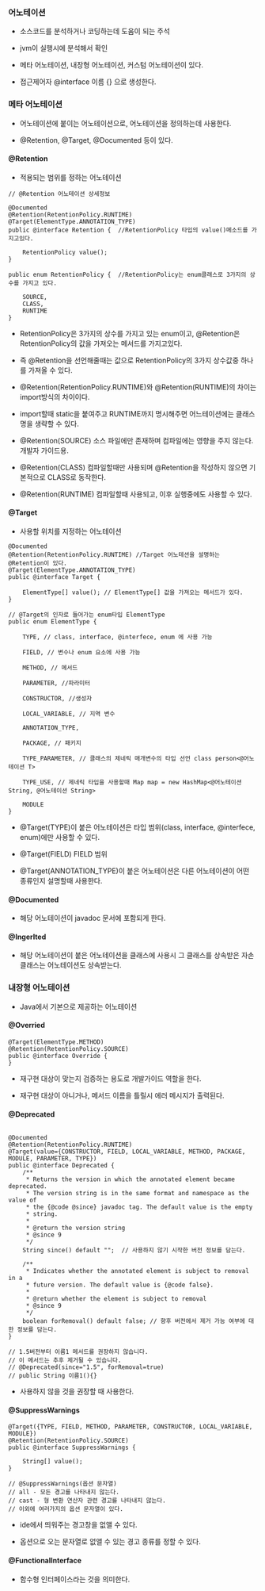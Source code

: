### 어노테이션

* 소스코드를 분석하거나 코딩하는데 도움이 되는 주석

* jvm이 실행시에 분석해서 확인

* 메타 어노테이션, 내장형 어노테이션, 커스텀 어노테이션이 있다.

* 접근제어자 @interface 이름 {} 으로 생성한다. 


### 메타 어노테이션

* 어노테이션에 붙이는 어노테이션으로, 어노테이션을 정의하는데 사용한다.

* @Retention, @Target, @Documented 등이 있다.

#### @Retention

* 적용되는 범위를 정하는 어노테이션

```
// @Retention 어노테이션 상세정보

@Documented
@Retention(RetentionPolicy.RUNTIME)
@Target(ElementType.ANNOTATION_TYPE)
public @interface Retention {  //RetentionPolicy 타입의 value()메소드를 가지고있다.
   
    RetentionPolicy value();
}
```
```
public enum RetentionPolicy {  //RetentionPolicy는 enum클래스로 3가지의 상수를 가지고 있다.
    
    SOURCE,  
    CLASS,
    RUNTIME
}
```

* RetentionPolicy은 3가지의 상수를 가지고 있는 enum이고, @Retention은 RetentionPolicy의 값을 가져오는 메서드를 가지고있다.

* 즉 @Retention을 선언해줄때는 값으로 RetentionPolicy의 3가지 상수값중 하나를 가져올 수 있다.

* @Retention(RetentionPolicy.RUNTIME)와 @Retention(RUNTIME)의 차이는 import방식의 차이이다.

* import할때 static을 붙여주고 RUNTIME까지 명시해주면 어느테이션에는 클래스명을 생략할 수 있다.

* @Retention(SOURCE) 소스 파일에만 존재하며 컴파일에는 영향을 주지 않는다. 개발자 가이드용.

* @Retention(CLASS) 컴파일할때만 사용되며 @Retention을 작성하지 않으면 기본적으로 CLASS로 동작한다.

* @Retention(RUNTIME) 컴파일할때 사용되고, 이후 실행중에도 사용할 수 있다.


#### @Target

* 사용할 위치를 지정하는 어노테이션

```
@Documented
@Retention(RetentionPolicy.RUNTIME) //Target 어노테션을 설명하는 @Retention이 있다.
@Target(ElementType.ANNOTATION_TYPE)
public @interface Target {
  
    ElementType[] value(); // ElementType[] 값을 가져오는 메서드가 있다.
}
```

```
// @Target의 인자로 들어가는 enum타입 ElementType
public enum ElementType {
   
    TYPE, // class, interface, @interfece, enum 에 사용 가능

    FIELD, // 변수나 enum 요소에 사용 가능

    METHOD, // 메서드

    PARAMETER, //파라미터

    CONSTRUCTOR, //생성자

    LOCAL_VARIABLE, // 지역 변수

    ANNOTATION_TYPE,

    PACKAGE, // 패키지

    TYPE_PARAMETER, // 클래스의 제네릭 매개변수의 타입 선언 class person<@어노테이션 T>

    TYPE_USE, // 제네릭 타입을 사용할때 Map map = new HashMap<@어노테이션 String, @어노테이션 String>

    MODULE
}
```

* @Target(TYPE)이 붙은 어노테이션은 타입 범위(class, interface, @interfece, enum)에만 사용할 수 있다.

* @Target(FIELD) FIELD 범위 

* @Target(ANNOTATION_TYPE)이 붙은 어노테이션은 다른 어노테이션이 어떤 종류인지 설명할때 사용한다.


#### @Documented

* 해당 어노테이션이 javadoc 문서에 포함되게 한다. 

#### @IngerIted

* 해당 어노테이션이 붙은 어노테이션을 클래스에 사용시 그 클래스를 상속받은 자손 클래스는 어노테이션도 상속받는다.


### 내장형 어노테이션

* Java에서 기본으로 제공하는 어노테이션

#### @Overried 

```
@Target(ElementType.METHOD)
@Retention(RetentionPolicy.SOURCE)
public @interface Override {
}

```

* 재구현 대상이 맞는지 검증하는 용도로 개발가이드 역할을 한다.

* 재구현 대상이 아니거나, 메서드 이름을 틀릴시 에러 메시지가 출력된다.


#### @Deprecated

```

@Documented
@Retention(RetentionPolicy.RUNTIME)
@Target(value={CONSTRUCTOR, FIELD, LOCAL_VARIABLE, METHOD, PACKAGE, MODULE, PARAMETER, TYPE})
public @interface Deprecated {
    /**
     * Returns the version in which the annotated element became deprecated.
     * The version string is in the same format and namespace as the value of
     * the {@code @since} javadoc tag. The default value is the empty
     * string.
     *
     * @return the version string
     * @since 9
     */
    String since() default "";  // 사용하지 않기 시작한 버전 정보를 담는다.

    /**
     * Indicates whether the annotated element is subject to removal in a
     * future version. The default value is {@code false}.
     *
     * @return whether the element is subject to removal
     * @since 9
     */
    boolean forRemoval() default false; // 향후 버전에서 제거 가능 여부에 대한 정보를 담는다.
}

// 1.5버전부터 이름1 메서드를 권장하지 않습니다.
// 이 메서드는 추후 제거될 수 있습니다.
// @Deprecated(since="1.5", forRemoval=true)  
// public String 이름1(){}
```

* 사용하지 않을 것을 권장할 때 사용한다.


#### @SuppressWarnings

```
@Target({TYPE, FIELD, METHOD, PARAMETER, CONSTRUCTOR, LOCAL_VARIABLE, MODULE})
@Retention(RetentionPolicy.SOURCE)
public @interface SuppressWarnings { 
  
    String[] value();
}

// @SuppressWarnings(옵션 문자열)
// all - 모든 경고를 나타내지 않는다.
// cast - 형 변환 연산자 관련 경고를 나타내지 않는다.
// 이외에 여러가지의 옵션 문자열이 있다.

```

* ide에서 띄워주는 경고창을 없앨 수 있다.

* 옵션으로 오는 문자열로 없앨 수 있는 경고 종류를 정할 수 있다.


#### @FunctionalInterface

* 함수형 인터페이스라는 것을 의미한다.
